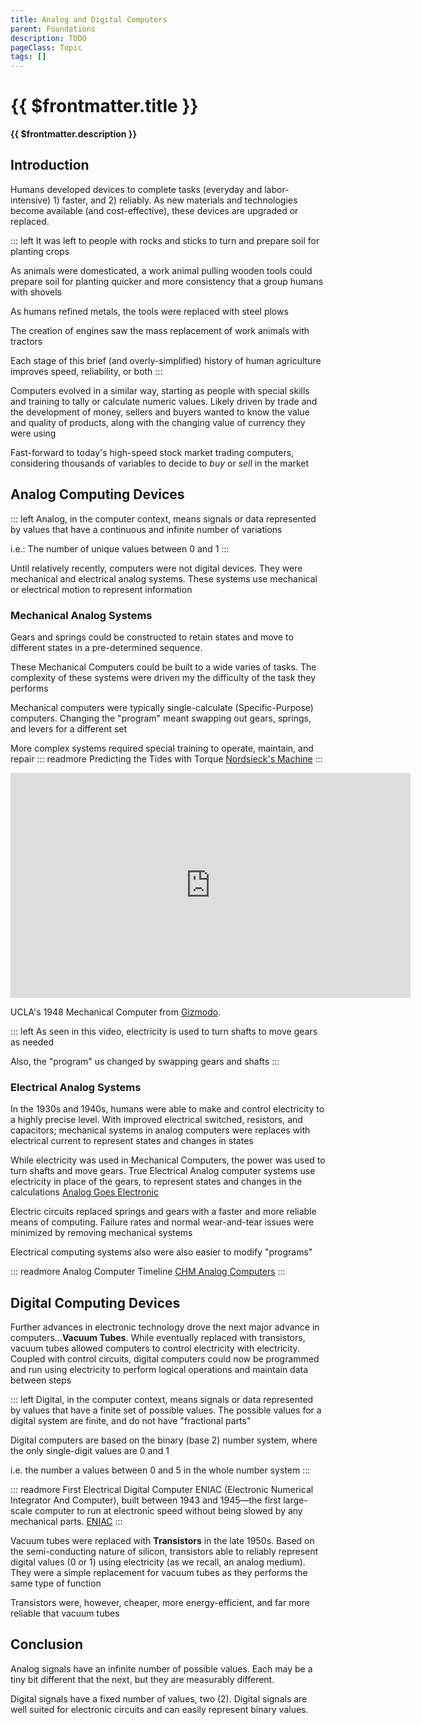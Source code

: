 ```yaml
---
title: Analog and Digital Computers
parent: Foundations
description: TODO
pageClass: Topic
tags: []
---
```


# {{ $frontmatter.title }}
**{{ $frontmatter.description }}**

<KeyConcepts :ConceptArray= "[
{
  Concept:'Analog is infinite',
  Details:'Measurements such as voltage or temperature effectively have and infinite set of possible values. Digital, by contrast, is fixed at two (2) distinct possibilities'
},
{  
  Concept:'Digital signals are best suited for modern computers',
  Details:'Creating circuits to use digital signals and store binary values is a core component of modern computer architecture' 
}
]" />

## Introduction

Humans developed devices to complete tasks (everyday and labor-intensive) 1) faster, and 2) reliably. As new materials and technologies become available (and cost-effective), these devices are upgraded or replaced.

::: left
It was left to people with rocks and sticks to turn and prepare soil for planting crops

As animals were domesticated, a work animal pulling wooden tools could prepare soil for planting quicker and more consistency that a group humans with shovels

As humans refined metals, the tools were replaced with steel plows

The creation of engines saw the mass replacement of work animals with tractors

Each stage of this brief (and overly-simplified) history of human agriculture improves speed, reliability, or both
:::

Computers evolved in a similar way, starting as people with special skills and training to tally or calculate numeric values. Likely driven by trade and the development of money, sellers and buyers wanted to know the value and quality of products, along with the changing value of currency they were using

Fast-forward to today's high-speed stock market trading computers, considering thousands of variables to decide to _buy_ or _sell_ in the market

## Analog Computing Devices

::: left
Analog, in the computer context, means signals or data represented by values that have a continuous and infinite number of variations

i.e.: The number of unique values between 0 and 1
:::

<QuestionMC question="Which of the following is made up of analog values?" answer='B' AChoice="A light switch" BChoice="The tension of a spring" CChoice="The number of students in our class this semester" DChoice="State of a traffic light" rightAnswerFeedback="Right! With finer and finer instruments, we can measure a spring with ever more accuracy" wrongAnswerFeedback="Incorrect. Spring Tension is the only analog value in the list. All others have a few pre-set values and/or may even have maximum values (like class size)"/>

Until relatively recently, computers were not digital devices. They were mechanical and electrical analog systems. These systems use mechanical or electrical motion to represent information

### Mechanical Analog Systems

Gears and springs could be constructed to retain states and move to different states in a pre-determined sequence.

These Mechanical Computers could be built to a wide varies of tasks. The complexity of these systems were driven my the difficulty of the task they performs

Mechanical computers were typically single-calculate (Specific-Purpose) computers. Changing the "program" meant swapping out gears, springs, and levers for a different set

More complex systems required special training to operate, maintain, and repair
::: readmore Predicting the Tides with Torque
[Nordsieck's Machine](https://www.computerhistory.org/revolution/analog-computers/3/141)
:::

<iframe src="https://player.vimeo.com/video/70589461" width="640" height="360" frameborder="0" allow="autoplay; fullscreen" allowfullscreen></iframe>
<p>UCLA&#039;s 1948 Mechanical Computer from <a href="https://vimeo.com/gizmodo">Gizmodo</a>.</p>

::: left
As seen in this video, electricity is used to turn shafts to move gears as needed

Also, the "program" us changed by swapping gears and shafts
:::

### Electrical Analog Systems

In the 1930s and 1940s, humans were able to make and control electricity to a highly precise level. With improved electrical switched, resistors, and capacitors; mechanical systems in analog computers were replaces with electrical current to represent states and changes in states

While electricity was used in Mechanical Computers, the power was used to turn shafts and move gears. True Electrical Analog computer systems use electricity in place of the gears, to represent states and changes in the calculations
[Analog Goes Electronic](https://www.computerhistory.org/revolution/analog-computers/3/150)

Electric circuits replaced springs and gears with a faster and more reliable means of computing. Failure rates and normal wear-and-tear issues were minimized by removing mechanical systems

Electrical computing systems also were also easier to modify "programs"

::: readmore Analog Computer Timeline
[CHM Analog Computers](https://www.computerhistory.org/revolution/analog-computers/3)
:::

## Digital Computing Devices

Further advances in electronic technology drove the next major advance in computers...**Vacuum Tubes**. While eventually replaced with transistors, vacuum tubes allowed computers to control electricity with electricity. Coupled with control circuits, digital computers could now be programmed and run using electricity to perform logical operations and maintain data between steps

::: left
Digital, in the computer context, means signals or data represented by values that have a finite set of possible values. The possible values for a digital system are finite, and do not have "fractional parts"

Digital computers are based on the binary (base 2) number system, where the only single-digit values are 0 and 1

i.e. the number a values between 0 and 5 in the whole number system
:::

::: readmore First Electrical Digital Computer
ENIAC (Electronic Numerical Integrator And Computer), built between 1943 and 1945—the first large-scale computer to run at electronic speed without being slowed by any mechanical parts.
[ENIAC](https://www.computerhistory.org/revolution/birth-of-the-computer/4/78)
:::

Vacuum tubes were replaced with **Transistors** in the late 1950s. Based on the semi-conducting nature of silicon, transistors able to reliably represent digital values (0 or 1) using electricity (as we recall, an analog medium). They were a simple replacement for vacuum tubes as they performs the same type of function

Transistors were, however, cheaper, more energy-efficient, and far more reliable that vacuum tubes

<QuestionMC question="Which of the following is made up of digital values?" answer='D' AChoice="The tension of a spring" BChoice="Your current interest level in this reading" CChoice="Pressure you can apply to a car's break pedal" DChoice="Number of students on this class's Wait List" rightAnswerFeedback="Right! Since we can't have 1/2 students signing up for classes, this value is digital" wrongAnswerFeedback="Incorrect. That value can have ever an infinite amount of variations. Students on a wait list can only be a count of whole students, and never a number in-between"/>

## Conclusion

Analog signals have an infinite number of possible values. Each may be a tiny bit different that the next, but they are measurably different.

Digital signals have a fixed number of values, two (2). Digital signals are well suited for electronic circuits and can easily represent binary values.